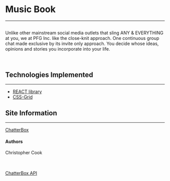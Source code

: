 <h1>Music Book</h1>
<hr>
 <h2></h2>
<p>Unlike other mainstream social media outlets that sling ANY & EVERYTHING at you, we at PFG Inc. like the close-knit approach. One continuous group chat made exclusive by its invite only approach. You decide whose ideas, opinions and stories you incorporate into your life.</p>
<br />
<h2>Technologies Implemented</h2>
<hr>
<ul>
  <li><a href="https://reactjs.org/">REACT library</a></li>
  <li><a href="https://learncssgrid.com/">CSS-Grid</a></li>
</ul>

<h2>Site Information</h2>
<hr>
<a href="http://68.132.86.66:3001/">ChatterBox</a>

<h4>Authors</h4>
Christopher Cook

<br />
<br />
<br />


<a href="https://github.com/christopher-cook/chatterbox-backend">ChatterBox API</a>
